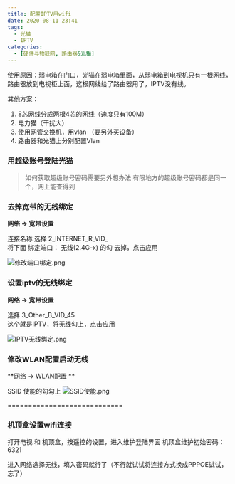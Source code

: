 ```yaml
---
title: 配置IPTV用wifi
date: 2020-08-11 23:41
tags: 
  - 光猫
  - IPTV
categories:
  - [硬件与物联网, 路由器&光猫]
---
```


使用原因：弱电箱在门口，光猫在弱电箱里面，从弱电箱到电视机只有一根网线，路由器放到电视柜上面，这根网线给了路由器用了，IPTV没有线。

其他方案：
1. 8芯网线分成两根4芯的网线（速度只有100M）
2. 电力猫（干扰大）
3. 使用网管交换机，用vlan （要另外买设备）
4. 路由器和光猫上分别配置Vlan


### 用超级账号登陆光猫
> 如何获取超级账号密码需要另外想办法
> 有限地方的超级账号密码都是同一个，网上能查得到

### 去掉宽带的无线绑定
**网络 ->  宽带设置**  

连接名称 选择 2_INTERNET_R_VID_  
将下面  绑定端口： 无线(2.4G-x) 的勾 去掉，点击应用

![修改端口绑定.png](https://img.wangwen135.top:23456/image/2024/07/66a90fb54a422.png)

### 设置iptv的无线绑定
**网络 ->  宽带设置**

选择 3_Other_B_VID_45  
这个就是IPTV，将无线勾上，点击应用

![IPTV无线绑定.png](https://img.wangwen135.top:23456/image/2024/07/66a90feca15b6.png)

### 修改WLAN配置启动无线
**网络 -> WLAN配置 **  

SSID 使能的勾勾上
![SSID使能.png](https://img.wangwen135.top:23456/image/2024/07/66a910153323a.png)

============================

### 机顶盒设置wifi连接
打开电视 和 机顶盒，按遥控的设置，进入维护登陆界面
机顶盒维护初始密码： 6321

进入网络选择无线，填入密码就行了（不行就试试将连接方式换成PPPOE试试，忘了）
